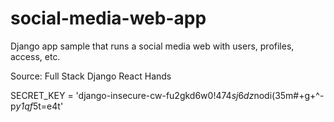 # social-media-web-app
Django app sample that runs a social media web with users, profiles, access, etc.

Source: Full Stack Django React Hands 

SECRET_KEY = 'django-insecure-cw-fu2gkd6w0!$474sj6dz$nodi(35m#+g+^-p*y1qf*5t=e4t'